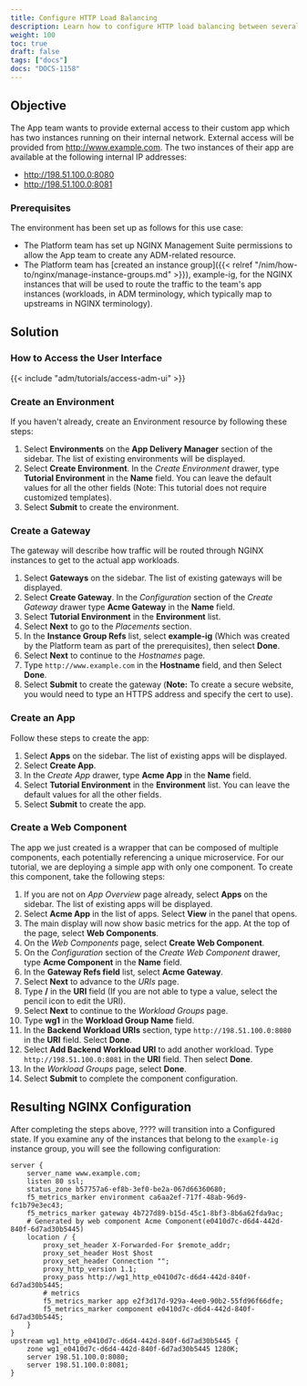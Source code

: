 ```yaml
---
title: Configure HTTP Load Balancing
description: Learn how to configure HTTP load balancing between several identical customer apps.
weight: 100
toc: true
draft: false
tags: ["docs"]
docs: "DOCS-1158"
---
```

## Objective

The App team wants to provide external access to their custom app which has two instances running on their internal network. External access will be provided from http://www.example.com. The two instances of their app are available at the following internal IP addresses:

- http://198.51.100.0:8080
- http://198.51.100.0:8081

### Prerequisites

The environment has been set up as follows for this use case:

- The Platform team has set up NGINX Management Suite permissions to allow the App team to create any ADM-related resource.
- The Platform team has [created an instance group]({{< relref "/nim/how-to/nginx/manage-instance-groups.md" >}}), example-ig, for the NGINX instances that will be used to route the traffic to the team's app instances (workloads, in ADM terminology, which typically map to upstreams in NGINX terminology).

## Solution

### How to Access the User Interface

{{< include "adm/tutorials/access-adm-ui" >}}

### Create an Environment

If you haven't already, create an Environment resource by following these steps:

1. Select **Environments** on the **App Delivery Manager** section of the sidebar. The list of existing environments will be displayed.
1. Select **Create Environment**. In the *Create Environment* drawer, type **Tutorial Environment** in the **Name** field. You can leave the default values for all the other fields (Note: This tutorial does not require customized templates).
1. Select **Submit** to create the environment.

### Create a Gateway

The gateway will describe how traffic will be routed through NGINX instances to get to the actual app workloads.

1. Select **Gateways** on the sidebar. The list of existing gateways will be displayed.
1. Select **Create Gateway**. In the *Configuration* section of the *Create Gateway* drawer type **Acme Gateway** in the **Name** field.
1. Select **Tutorial Environment** in the **Environment** list.
1. Select **Next** to go to the *Placements* section.
1. In the **Instance Group Refs** list, select **example-ig** (Which was created by the Platform team as part of the prerequisites), then select **Done**.
1. Select **Next** to continue to the *Hostnames* page.
1. Type `http://www.example.com` in the **Hostname** field, and then Select **Done**.
1. Select **Submit** to create the gateway (**Note:** To create a secure website, you would need to type an HTTPS address and specify the cert to use).

### Create an App

Follow these steps to create the app:

1. Select **Apps** on the sidebar. The list of existing apps will be displayed.
1. Select **Create App**.
1. In the *Create App* drawer, type **Acme App** in the **Name** field. 
1. Select **Tutorial Environment** in the **Environment** list. You can leave the default values for all the other fields.
1. Select **Submit** to create the app.

### Create a Web Component

The app we just created is a wrapper that can be composed of multiple components, each potentially referencing a unique microservice. For our tutorial, we are deploying a simple app with only one component. To create this component, take the following steps:

1. If you are not on *App Overview* page already, select **Apps** on the sidebar. The list of existing apps will be displayed.
1. Select **Acme App** in the list of apps. Select **View** in the panel that opens.
1. The main display will now show basic metrics for the app. At the top of the page, select **Web Components**.
1. On the *Web Components* page, select **Create Web Component**. 
1. On the *Configuration* section of the *Create Web Component* drawer, type **Acme Component** in the **Name** field.
1. In the **Gateway Refs field** list, select **Acme Gateway**. 
1. Select **Next** to advance to the *URIs* page.
1. Type **/** in the **URI** field (If you are not able to type a value, select the pencil icon to edit the URI).
1. Select **Next** to continue to the *Workload Groups* page. 
1. Type **wg1** in the **Workload Group Name** field.
1. In the **Backend Workload URIs** section, type `http://198.51.100.0:8080` in the **URI** field. Select **Done**.
1. Select **Add Backend Workload URI** to add another workload. Type `http://198.51.100.0:8081` in the **URI** field. Then select **Done**.
1. In the *Workload Groups* page, select **Done**.
1. Select **Submit** to complete the component configuration.

## Resulting NGINX Configuration

After completing the steps above, ???? will transition into a Configured state. If you examine any of the instances that belong to the `example-ig` instance group, you will see the following configuration:

```nginx
server {
    server_name www.example.com;
    listen 80 ssl;
    status_zone b57757a6-ef8b-3ef0-be2a-067d66360680;
    f5_metrics_marker environment ca6aa2ef-717f-48ab-96d9-fc1b79e3ec43;
    f5_metrics_marker gateway 4b727d89-b15d-45c1-8bf3-8b6a62fda9ac;
    # Generated by web component Acme Component(e0410d7c-d6d4-442d-840f-6d7ad30b5445)
    location / {
        proxy_set_header X-Forwarded-For $remote_addr;
        proxy_set_header Host $host
        proxy_set_header Connection "";
        proxy_http_version 1.1;
        proxy_pass http://wg1_http_e0410d7c-d6d4-442d-840f-6d7ad30b5445;
        # metrics
        f5_metrics_marker app e2f3d17d-929a-4ee0-90b2-55fd96f66dfe;
        f5_metrics_marker component e0410d7c-d6d4-442d-840f-6d7ad30b5445;
    }
}
upstream wg1_http_e0410d7c-d6d4-442d-840f-6d7ad30b5445 {
    zone wg1_e0410d7c-d6d4-442d-840f-6d7ad30b5445 1280K;
    server 198.51.100.0:8080;
    server 198.51.100.0:8081;
}
```
